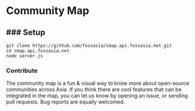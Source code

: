 Community Map
=============

### Setup
-----

```
git clone https://github.com/fossasia/cmap.api.fossasia.net.git
cd cmap.api.fossasia.net
node server.js
```

### Contribute

The community map is a fun & visual way to know more about open-source communities across Asia. If you think there are cool features that can be integrated in the map, you can let us know by opening an issue, or sending pull requests. Bug reports are equally welcomed.